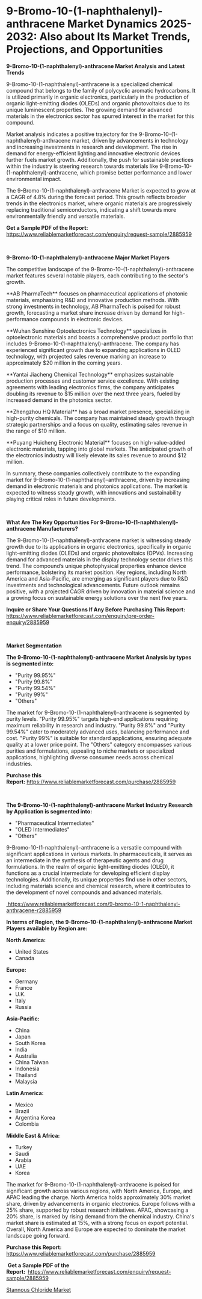 <p><h1>9-Bromo-10-(1-naphthalenyl)-anthracene Market Dynamics 2025-2032: Also about Its Market Trends, Projections, and Opportunities</h1></p><p><strong>9-Bromo-10-(1-naphthalenyl)-anthracene Market Analysis and Latest Trends</strong></p>
<p><p>9-Bromo-10-(1-naphthalenyl)-anthracene is a specialized chemical compound that belongs to the family of polycyclic aromatic hydrocarbons. It is utilized primarily in organic electronics, particularly in the production of organic light-emitting diodes (OLEDs) and organic photovoltaics due to its unique luminescent properties. The growing demand for advanced materials in the electronics sector has spurred interest in the market for this compound.</p><p>Market analysis indicates a positive trajectory for the 9-Bromo-10-(1-naphthalenyl)-anthracene market, driven by advancements in technology and increasing investments in research and development. The rise in demand for energy-efficient lighting and innovative electronic devices further fuels market growth. Additionally, the push for sustainable practices within the industry is steering research towards materials like 9-Bromo-10-(1-naphthalenyl)-anthracene, which promise better performance and lower environmental impact.</p><p>The 9-Bromo-10-(1-naphthalenyl)-anthracene Market is expected to grow at a CAGR of 4.8% during the forecast period. This growth reflects broader trends in the electronics market, where organic materials are progressively replacing traditional semiconductors, indicating a shift towards more environmentally friendly and versatile materials.</p></p>
<p><strong>Get a Sample PDF of the Report:&nbsp;</strong> <a href="https://www.reliablemarketforecast.com/enquiry/request-sample/2885959?utm_campaign=3123&utm_medium=2&utm_source=Github&utm_content=ia&utm_term=13032025&utm_id=9-bromo-10-1-naphthalenyl-anthracene">https://www.reliablemarketforecast.com/enquiry/request-sample/2885959</a></p>
<p>&nbsp;</p>
<p><strong>9-Bromo-10-(1-naphthalenyl)-anthracene Major Market Players</strong></p>
<p><p>The competitive landscape of the 9-Bromo-10-(1-naphthalenyl)-anthracene market features several notable players, each contributing to the sector's growth. </p><p>**AB PharmaTech** focuses on pharmaceutical applications of photonic materials, emphasizing R&D and innovative production methods. With strong investments in technology, AB PharmaTech is poised for robust growth, forecasting a market share increase driven by demand for high-performance compounds in electronic devices.</p><p>**Wuhan Sunshine Optoelectronics Technology** specializes in optoelectronic materials and boasts a comprehensive product portfolio that includes 9-Bromo-10-(1-naphthalenyl)-anthracene. The company has experienced significant growth due to expanding applications in OLED technology, with projected sales revenue marking an increase to approximately $20 million in the coming years.</p><p>**Yantai Jiacheng Chemical Technology** emphasizes sustainable production processes and customer service excellence. With existing agreements with leading electronics firms, the company anticipates doubling its revenue to $15 million over the next three years, fueled by increased demand in the photonics sector.</p><p>**Zhengzhou HQ Material** has a broad market presence, specializing in high-purity chemicals. The company has maintained steady growth through strategic partnerships and a focus on quality, estimating sales revenue in the range of $10 million.</p><p>**Puyang Huicheng Electronic Material** focuses on high-value-added electronic materials, tapping into global markets. The anticipated growth of the electronics industry will likely elevate its sales revenue to around $12 million.</p><p>In summary, these companies collectively contribute to the expanding market for 9-Bromo-10-(1-naphthalenyl)-anthracene, driven by increasing demand in electronic materials and photonics applications. The market is expected to witness steady growth, with innovations and sustainability playing critical roles in future developments.</p></p>
<p>&nbsp;</p>
<p><strong>What Are The Key Opportunities For 9-Bromo-10-(1-naphthalenyl)-anthracene Manufacturers?</strong></p>
<p><p>The 9-Bromo-10-(1-naphthalenyl)-anthracene market is witnessing steady growth due to its applications in organic electronics, specifically in organic light-emitting diodes (OLEDs) and organic photovoltaics (OPVs). Increasing demand for advanced materials in the display technology sector drives this trend. The compound’s unique photophysical properties enhance device performance, bolstering its market position. Key regions, including North America and Asia-Pacific, are emerging as significant players due to R&D investments and technological advancements. Future outlook remains positive, with a projected CAGR driven by innovation in material science and a growing focus on sustainable energy solutions over the next five years.</p></p>
<p><strong>Inquire or Share Your Questions If Any Before Purchasing This Report:</strong> <a href="https://www.reliablemarketforecast.com/enquiry/pre-order-enquiry/2885959?utm_campaign=3123&utm_medium=2&utm_source=Github&utm_content=ia&utm_term=13032025&utm_id=9-bromo-10-1-naphthalenyl-anthracene">https://www.reliablemarketforecast.com/enquiry/pre-order-enquiry/2885959</a></p>
<p>&nbsp;</p>
<p><strong>Market Segmentation</strong></p>
<p><strong>The 9-Bromo-10-(1-naphthalenyl)-anthracene Market Analysis by types is segmented into:</strong></p>
<p><ul><li>"Purity 99.95%"</li><li>"Purity 99.8%"</li><li>"Purity 99.54%"</li><li>"Purity 99%"</li><li>"Others"</li></ul></p>
<p><p>The market for 9-Bromo-10-(1-naphthalenyl)-anthracene is segmented by purity levels. "Purity 99.95%" targets high-end applications requiring maximum reliability in research and industry. "Purity 99.8%" and "Purity 99.54%" cater to moderately advanced uses, balancing performance and cost. "Purity 99%" is suitable for standard applications, ensuring adequate quality at a lower price point. The "Others" category encompasses various purities and formulations, appealing to niche markets or specialized applications, highlighting diverse consumer needs across chemical industries.</p></p>
<p><strong>Purchase this Report:&nbsp;</strong><a href="https://www.reliablemarketforecast.com/purchase/2885959?utm_campaign=3123&utm_medium=2&utm_source=Github&utm_content=ia&utm_term=13032025&utm_id=9-bromo-10-1-naphthalenyl-anthracene">https://www.reliablemarketforecast.com/purchase/2885959</a></p>
<p>&nbsp;</p>
<p><strong>The 9-Bromo-10-(1-naphthalenyl)-anthracene Market Industry Research by Application is segmented into:</strong></p>
<p><ul><li>"Pharmaceutical Intermediates"</li><li>"OLED Intermediates"</li><li>"Others"</li></ul></p>
<p><p>9-Bromo-10-(1-naphthalenyl)-anthracene is a versatile compound with significant applications in various markets. In pharmaceuticals, it serves as an intermediate in the synthesis of therapeutic agents and drug formulations. In the realm of organic light-emitting diodes (OLED), it functions as a crucial intermediate for developing efficient display technologies. Additionally, its unique properties find use in other sectors, including materials science and chemical research, where it contributes to the development of novel compounds and advanced materials.</p></p>
<p><a href="https://www.reliablemarketforecast.com/9-bromo-10-1-naphthalenyl-anthracene-r2885959?utm_campaign=3123&utm_medium=2&utm_source=Github&utm_content=ia&utm_term=13032025&utm_id=9-bromo-10-1-naphthalenyl-anthracene">&nbsp;https://www.reliablemarketforecast.com/9-bromo-10-1-naphthalenyl-anthracene-r2885959</a></p>
<p><strong>In terms of Region, the 9-Bromo-10-(1-naphthalenyl)-anthracene Market Players available by Region are:</strong></p>
<p>
    <p> <strong> North America: </strong>
        <ul>
            <li>United States</li>
            <li>Canada</li>
        </ul>
        </p> 
    <p> <strong> Europe: </strong>
        <ul>
            <li>Germany</li>
            <li>France</li>
            <li>U.K.</li>
            <li>Italy</li>
            <li>Russia</li>
        </ul>
        </p> 
    <p> <strong> Asia-Pacific: </strong>
        <ul>
            <li>China</li>
            <li>Japan</li>
            <li>South Korea</li>
            <li>India</li>
            <li>Australia</li>
            <li>China Taiwan</li>
            <li>Indonesia</li>
            <li>Thailand</li>
            <li>Malaysia</li>
        </ul>
        </p> 
    <p> <strong> Latin America: </strong>
        <ul>
            <li>Mexico</li>
            <li>Brazil</li>
            <li>Argentina Korea</li>
            <li>Colombia</li>
        </ul>
        </p> 
    <p> <strong> Middle East & Africa: </strong>
        <ul>
            <li>Turkey</li>
            <li>Saudi</li>
            <li>Arabia</li>
            <li>UAE</li>
            <li>Korea</li>
        </ul>
    </p>
    </p>
<p><p>The market for 9-Bromo-10-(1-naphthalenyl)-anthracene is poised for significant growth across various regions, with North America, Europe, and APAC leading the charge. North America holds approximately 30% market share, driven by advancements in organic electronics. Europe follows with a 25% share, supported by robust research initiatives. APAC, showcasing a 20% share, is marked by rising demand from the chemical industry. China's market share is estimated at 15%, with a strong focus on export potential. Overall, North America and Europe are expected to dominate the market landscape going forward.</p></p>
<p><strong>Purchase this Report: </strong><a href="https://www.reliablemarketforecast.com/purchase/2885959?utm_campaign=3123&utm_medium=2&utm_source=Github&utm_content=ia&utm_term=13032025&utm_id=9-bromo-10-1-naphthalenyl-anthracene">https://www.reliablemarketforecast.com/purchase/2885959</a></p>
<p>&nbsp;<strong>Get a Sample PDF of the Report:&nbsp;&nbsp;</strong><a href="https://www.reliablemarketforecast.com/enquiry/request-sample/2885959?utm_campaign=3123&utm_medium=2&utm_source=Github&utm_content=ia&utm_term=13032025&utm_id=9-bromo-10-1-naphthalenyl-anthracene">https://www.reliablemarketforecast.com/enquiry/request-sample/2885959</a></p>
<p><strong></strong></p>
<p><p><a href="https://github.com/tashipmhuiri/Market-Research-Report-List-1/blob/main/stannous-chloride-market.md?utm_campaign=3123&utm_medium=2&utm_source=Github&utm_content=ia&utm_term=13032025&utm_id=9-bromo-10-1-naphthalenyl-anthracene">Stannous Chloride Market</a></p></p>